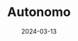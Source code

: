 ---  
layout: startup_page  
title: "Autonomo"  
id: "autonomo.tech"  
permalink: "/autonomoautonomo.tech03132024/"  
website: "https://www.autonomo.tech/"  
funding_round: "Seed"  
funding_amount: "£2M"  
investors: "Potter Ventures, River Capital"  
about: "Autonomo develops checkout-free software that transforms existing retail stores into cashierless shopping experiences. Using computer vision technology, it anonymously tracks shoppers and automatically processes payments upon exiting the store. This system benefits both retailers, by reducing theft and improving efficiency, and shoppers, by providing a seamless and convenient shopping experience."  
markets: "Retail, Computer Vision, AI, Software Development, Retail Technology"  
hq: "Hamburg, Hamburg, Germany"  
founded_year: "2021"  
linkedin: "https://www.linkedin.com/company/autonomo-gmbh/"  
twitter: ""  
instagram: ""  
facebook: ""  
crunchbase: "https://www.crunchbase.com/organization/autonomo-technologies"  
pitchbook: "https://pitchbook.com/profiles/company/510379-84"  

date_display: "13-Mar-2024"  
date: "2024-03-13"

# SEO Optimization  
meta_title: "Autonomo - Seed Funding (£2M)"  
meta_description: "Autonomo, Autonomo develops checkout-free software that transforms existing retail stores into cashierless shopping experiences. Using computer vision technolog..."  
meta_keywords: "Autonomo, Retail, Computer Vision, AI, Software Development, Retail Technology, Seed funding"  
canonical_url: "https://startup.projectstartups.com/autonomoautonomo.tech03132024/"  
---
